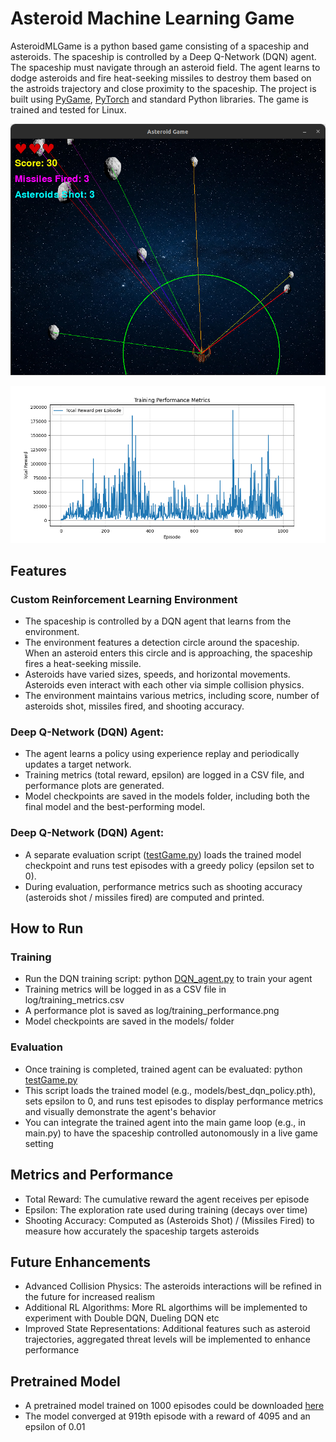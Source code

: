 # Asteroid Machine Learning Game
AsteroidMLGame is a python based game consisting of a spaceship and asteroids. The spaceship is controlled by a Deep Q-Network (DQN) agent. The spaceship must navigate through an asteroid field. The agent learns to dodge asteroids and fire heat-seeking missiles to destroy them based on the astroids trajectory and close proximity to the spaceship. The project is built using [PyGame](https://github.com/pygame/pygame), [PyTorch](https://pytorch.org/) and standard Python libraries. The game is trained and tested for Linux.

![Image](https://github.com/alphaceph91/asteroidMLGame/blob/main/image.png)

![Image](https://github.com/alphaceph91/asteroidMLGame/blob/main/training_performance.png)

## Features

### Custom Reinforcement Learning Environment
- The spaceship is controlled by a DQN agent that learns from the environment.
- The environment features a detection circle around the spaceship. When an asteroid enters this circle and is approaching, the spaceship fires a heat-seeking missile.
- Asteroids have varied sizes, speeds, and horizontal movements. Asteroids even interact with each other via simple collision physics.
- The environment maintains various metrics, including score, number of asteroids shot, missiles fired, and shooting accuracy.

### Deep Q-Network (DQN) Agent:
- The agent learns a policy using experience replay and periodically updates a target network.
- Training metrics (total reward, epsilon) are logged in a CSV file, and performance plots are generated.
- Model checkpoints are saved in the models folder, including both the final model and the best-performing model.

### Deep Q-Network (DQN) Agent:
- A separate evaluation script ([testGame.py](https://github.com/alphaceph91/asteroidMLGame/blob/main/testGame.py)) loads the trained model checkpoint and runs test episodes with a greedy policy (epsilon set to 0).
- During evaluation, performance metrics such as shooting accuracy (asteroids shot / missiles fired) are computed and printed.


## How to Run

### Training
- Run the DQN training script: python [DQN_agent.py](https://github.com/alphaceph91/asteroidMLGame/blob/main/DQN_agent.py) to train your agent
- Training metrics will be logged in as a CSV file in log/training_metrics.csv
- A performance plot is saved as log/training_performance.png
- Model checkpoints are saved in the models/ folder

### Evaluation
- Once training is completed, trained agent can be evaluated: python [testGame.py](https://github.com/alphaceph91/asteroidMLGame/blob/main/testGame.py)
- This script loads the trained model (e.g., models/best_dqn_policy.pth), sets epsilon to 0, and runs test episodes to display performance metrics and visually demonstrate the agent's behavior
- You can integrate the trained agent into the main game loop (e.g., in main.py) to have the spaceship controlled autonomously in a live game setting


## Metrics and Performance
- Total Reward: The cumulative reward the agent receives per episode
- Epsilon: The exploration rate used during training (decays over time)
- Shooting Accuracy: Computed as (Asteroids Shot) / (Missiles Fired) to measure how accurately the spaceship targets asteroids


## Future Enhancements
- Advanced Collision Physics: The asteroids interactions will be refined in the future for increased realism
- Additional RL Algorithms: More RL algorthims will be implemented to experiment with Double DQN, Dueling DQN etc
- Improved State Representations: Additional features such as asteroid trajectories, aggregated threat levels will be implemented to enhance performance


## Pretrained Model
- A pretrained model trained on 1000 episodes could be downloaded [here](https://drive.google.com/drive/folders/15FeuCQdentD1Eay-NZthusjxmKjzQw2q?usp=drive_link)
- The model converged at 919th episode with a reward of 4095 and an epsilon of 0.01

